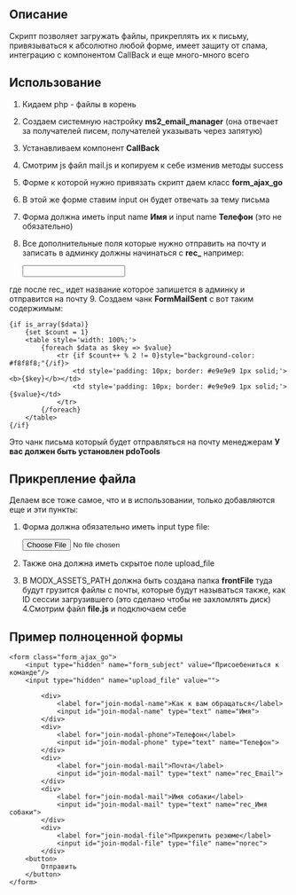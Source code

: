 ## Описание

Скрипт позволяет загружать файлы, прикреплять их к письму, привязываться к абсолютно любой форме, имеет защиту от спама, интеграцию с компонентом CallBack и еще много-много всего

## Использование

1. Кидаем php - файлы в корень
2. Создаем системную настройку **ms2_email_manager** (она отвечает за получателей писем, получателей указывать через запятую)
3. Устанавливаем компонент **CallBack**
4. Смотрим js файл mail.js и копируем к себе изменив методы success
5. Форме к которой нужно привязать скрипт даем класс **form_ajax_go**
6. В этой же форме ставим input
	<input type="hidden" name="form_subject" value="Тема письма"/>
он будет отвечать за тему письма
7. Форма должна иметь input name **Имя** и input name **Телефон** (это не обязательно)
8. Все дополнительные поля которые нужно отправить на почту и записать в админку должны начинаться с **rec_** например:


	<input type="text" name="rec_Почта">

где после rec_ идет название которое запишется в админку и отправится на почту
9. Создаем чанк **FormMailSent** с вот таким содержимым:

	{if is_array($data)}
	    {set $count = 1}
	    <table style='width: 100%;'>
	        {foreach $data as $key => $value}
	            <tr {if $count++ % 2 != 0}style="background-color: #f8f8f8;"{/if}>
	                <td style='padding: 10px; border: #e9e9e9 1px solid;'><b>{$key}</b></td>
	                <td style='padding: 10px; border: #e9e9e9 1px solid;'>{$value}</td>
	            </tr>
	        {/foreach}
	    </table>
	{/if}

Это чанк письма который будет отправляться на почту менеджерам **У вас должен быть установлен pdoTools**

## Прикрепление файла

Делаем все тоже самое, что и в использовании, только добавляются еще и эти пункты:

1. Форма должна обязательно иметь input type file:

	<input type="file" name="norec">

2. Также она должна иметь скрытое поле upload_file

	<input type="hidden" name="upload_file" value="">

3. В MODX_ASSETS_PATH должна быть создана папка **frontFile** туда будут грузится файлы с почты, которые будут называться также, как ID сессии загрузившего (это сделано чтобы не захломлять диск)
4.Смотрим файл **file.js** и подключаем себе

## Пример полноценной формы

	<form class="form_ajax_go">
	    <input type="hidden" name="form_subject" value="Присоебениться к команде"/>
	    <input type="hidden" name="upload_file" value="">

	        <div>
	            <label for="join-modal-name">Как к вам обращаться</label>
	            <input id="join-modal-name" type="text" name="Имя">
	        </div>
	        <div>
	            <label for="join-modal-phone">Телефон</label>
	            <input id="join-modal-phone" type="text" name="Телефон">
	        </div>
	        <div>
	            <label for="join-modal-mail">Почта</label>
	            <input id="join-modal-mail" type="text" name="rec_Email">
	        </div>
	        <div>
	            <label for="join-modal-mail">Имя собаки</label>
	            <input id="join-modal-mail" type="text" name="rec_Имя собаки">
	        </div>
	        <div>
	            <label for="join-modal-file">Прикрепить резюме</label>
	            <input id="join-modal-file" type="file" name="norec">
	        </div>
	    <button>
	        Отправить
	    </button>
	</form>